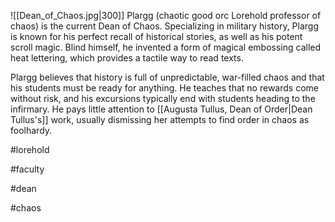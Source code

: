 ![[Dean_of_Chaos.jpg|300]]
Plargg (chaotic good orc Lorehold professor of chaos) is the current Dean of Chaos. Specializing in military history, Plargg is known for his perfect recall of historical stories, as well as his potent scroll magic. Blind himself, he invented a form of magical embossing called heat lettering, which provides a tactile way to read texts.

Plargg believes that history is full of unpredictable, war-filled chaos and that his students must be ready for anything. He teaches that no rewards come without risk, and his excursions typically end with students heading to the infirmary. He pays little attention to [[Augusta Tullus, Dean of Order|Dean Tullus's]] work, usually dismissing her attempts to find order in chaos as foolhardy.

#lorehold

#faculty

#dean

#chaos